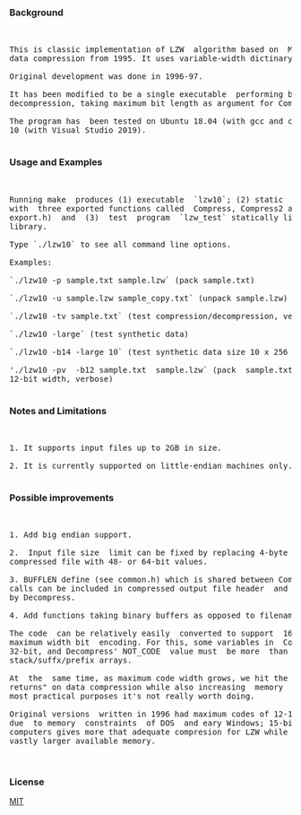 ### Background 

<pre> 

This is classic implementation of LZW  algorithm based on  Mark Nelson's book on
data compression from 1995. It uses variable-width dictinary codes up to 15-bit. 

Original development was done in 1996-97. 

It has been modified to be a single executable  performing both compression  and
decompression, taking maximum bit length as argument for Compress2() function. 

The program has  been tested on Ubuntu 18.04 (with gcc and clang) and on Windows
10 (with Visual Studio 2019). 

</pre> 

### Usage and Examples 

<pre> 

Running make  produces (1) executable  `lzw10`; (2) static  library `liblzw10.a`
with  three exported functions called  Compress, Compress2 and  Decompress  (see
export.h)  and  (3)  test  program  `lzw_test` statically linked with  the above
library. 

Type `./lzw10` to see all command line options. 

Examples: 

`./lzw10 -p sample.txt sample.lzw` (pack sample.txt) 

`./lzw10 -u sample.lzw sample_copy.txt` (unpack sample.lzw) 

`./lzw10 -tv sample.txt` (test compression/decompression, verbose mode) 

`./lzw10 -large` (test synthetic data) 

`./lzw10 -b14 -large 10` (test synthetic data size 10 x 256 Kb, use max 14-bit) 

'./lzw10 -pv  -b12 sample.txt  sample.lzw` (pack  sample.txt  using  codes up to
12-bit width, verbose) 

</pre> 

### Notes and Limitations 

<pre> 

1. It supports input files up to 2GB in size. 

2. It is currently supported on little-endian machines only. 

</pre> 

### Possible improvements 

<pre> 

1. Add big endian support. 

2.  Input file size  limit can be fixed by replacing 4-byte  file size header in
compressed file with 48- or 64-bit values. 

3. BUFFLEN define (see common.h) which is shared between Compress and Decompress
calls can be included in compressed output file header  and then set dynamically
by Decompress. 

4. Add functions taking binary buffers as opposed to filenames. 

The code  can be relatively easily  converted to support  16-bit and even larger
maximum width bit  encoding. For this, some variables in  Compress  must be made
32-bit, and Decompress' NOT_CODE  value must  be more  than 16-bits, along  with
stack/suffx/prefix arrays. 

At  the  same time, as maximum code width grows, we hit the  "law of diminishing
returns" on data compression while also increasing  memory  requirements, so for
most practical purposes it's not really worth doing. 

Original versions  written in 1996 had maximum codes of 12-13 bits also in  part
due  to memory  constraints  of DOS  and eary Windows; 15-bit maximum on  modern
computers gives more that adequate compresion for LZW while  taking advantage of
vastly larger available memory. 


</pre> 

### License 

[MIT](https://choosealicense.com/licenses/mit/) 
